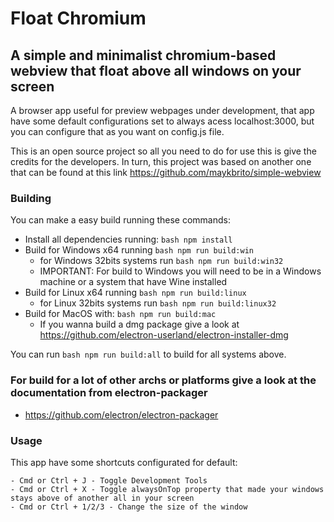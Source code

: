 # Float Chromium
## A simple and minimalist chromium-based webview that float above all windows on your screen
  A browser app useful for preview webpages under development, that app have some default configurations
  set to always acess localhost:3000, but you can configure that as you want on config.js file.

  This is an open source project so all you need to do for use this is give the credits for the developers.
  In turn, this project was based on another one that can be found at this link https://github.com/maykbrito/simple-webview 

### Building
  You can make a easy build running these commands:
  
  - Install all dependencies running: ```bash npm install```
  - Build for Windows x64 running ```bash npm run build:win```
      - for Windows 32bits systems run ```bash npm run build:win32```
      - IMPORTANT: For build to Windows you will need to be in a Windows machine or a system that have Wine installed
  - Build for Linux x64 running ```bash npm run build:linux```
      - for Linux 32bits systems run ```bash npm run build:linux32```
  - Build for MacOS with: ```bash npm run build:mac```
    - If you wanna build a dmg package give a look at https://github.com/electron-userland/electron-installer-dmg
  
  You can run ```bash npm run build:all``` to build for all systems above.

### For build for a lot of other archs or platforms give a look at the documentation from electron-packager
 - https://github.com/electron/electron-packager

### Usage
  This app have some shortcuts configurated for default: 
  
    - Cmd or Ctrl + J - Toggle Development Tools
    - Cmd or Ctrl + X - Toggle alwaysOnTop property that made your windows stays above of another all in your screen
    - Cmd or Ctrl + 1/2/3 - Change the size of the window
